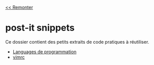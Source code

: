 [<< Remonter](https://github.com/Arkelis/post-it)

# post-it snippets

Ce dossier contient des petits extraits de code pratiques à réutiliser.

* [Languages de programmation](programmation)
* [vimrc](.vimrc)